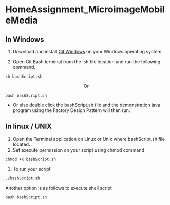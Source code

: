 # HomeAssignment_MicroimageMobileMedia

## In Windows

1. Download and install [Git Windows](https://git-scm.com/download/win) on your Windows operating system.

2. Open Git Bash terminal from the .sh file location and run the following command.

``` shell
sh bashScript.sh
```
<center> Or </center>

``` shell
bash bashScript.sh
```
* Or else double click the bashScript.sh file and the demonstration java program using the Factory Design Pattern will then run.


## In linux / UNIX

1. Open the Terminal application on Linux or Unix where bashScript.sh file located.
2. Set execute permission on your script using chmod command
```shell
chmod +x bashScript.sh
```
3. To run your script
```shell
./bashScript.sh
```
Another option is as follows to execute shell script
```shell
bash bashScript.sh
```
